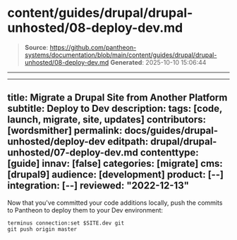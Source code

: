 # content/guides/drupal/drupal-unhosted/08-deploy-dev.md

> **Source**: https://github.com/pantheon-systems/documentation/blob/main/content/guides/drupal/drupal-unhosted/08-deploy-dev.md
> **Generated**: 2025-10-10 15:06:44

---

---
title: Migrate a Drupal Site from Another Platform
subtitle: Deploy to Dev
description: 
tags: [code, launch, migrate, site, updates]
contributors: [wordsmither]
permalink: docs/guides/drupal-unhosted/deploy-dev
editpath: drupal/drupal-unhosted/07-deploy-dev.md
contenttype: [guide]
innav: [false]
categories: [migrate]
cms: [drupal9]
audience: [development]
product: [--]
integration: [--]
reviewed: "2022-12-13"
---

Now that you've committed your code additions locally, push the commits to Pantheon to deploy them to your Dev environment:

```bash{promptUser: user}
terminus connection:set $SITE.dev git
git push origin master
```